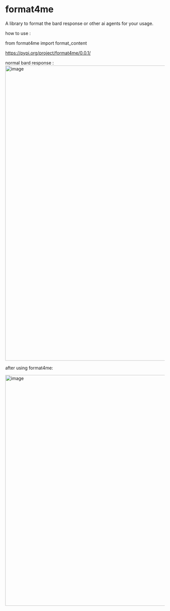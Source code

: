 # format4me
A library to format the bard response or other ai agents for your usage.

how to use :

from format4me import format_content



https://pypi.org/project/format4me/0.0.1/

normal bard response :
<img width="930" alt="image" src="https://github.com/s2ahil/format4me/assets/101473078/daf1acfa-978f-4e44-933d-20006d674dd9">


after using format4me: 

<img width="727" alt="image" src="https://github.com/s2ahil/format4me/assets/101473078/e660c3a9-1e6e-4794-95af-59ecd5b6c9a0">
